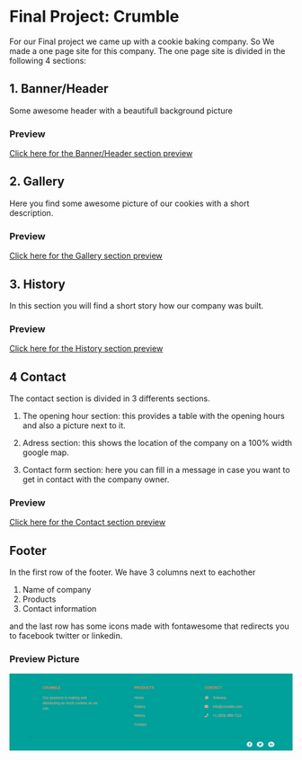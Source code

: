 # Final Project: Crumble

For our Final project we came up with a cookie baking company. So We made a one page site for this company. The one page site is divided in the following 4 sections:

## 1. Banner/Header
Some awesome header with a beautifull background picture
### Preview
[Click here for the Banner/Header section preview]()
## 2. Gallery
Here you find some awesome picture of our cookies with a short description.
### Preview
[Click here for the Gallery section preview]()
## 3. History
In this section you will find a short story how our company was built.
### Preview
[Click here for the History section preview]()
## 4 Contact

The contact section is divided in 3 differents sections.
1. The opening hour section: this provides a table with the opening hours and also a picture next to it.
2. Adress section: this shows the location of the company on a 100% width google map.

3. Contact form section: here you can fill in a message in case you want to get in contact with the company owner.

### Preview
[Click here for the Contact section preview](https://laurensnelen.github.io/Crumble/Contact.html)

## Footer

In the first row of the footer. We have 3 columns next to eachother

1. Name of company
2. Products
3. Contact information

and the last row has some icons made with fontawesome that redirects you to facebook twitter or linkedin.
### Preview Picture
![alt text]( images/readmecontactpreview.png "Logo Title Text 1")

